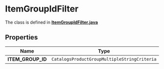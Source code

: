 

# ItemGroupIdFilter

The class is defined in **[ItemGroupIdFilter.java](../../src/main/java/org/openapitools/model/ItemGroupIdFilter.java)**

## Properties

Name | Type | Description | Notes
------------ | ------------- | ------------- | -------------
**ITEM_GROUP_ID** | `CatalogsProductGroupMultipleStringCriteria` |  | 



